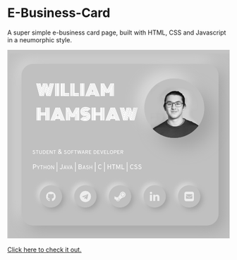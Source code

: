 # E-Business-Card

A super simple e-business card page, built with HTML, CSS and Javascript in a neumorphic style.

![screenshot of the card](https://raw.githubusercontent.com/Wild8ill/E-Business-Card/master/screenshot.png)

[Click here to check it out.](https://will.surge.sh)
